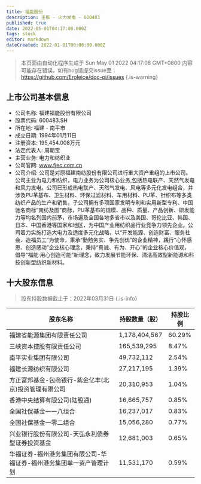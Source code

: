 ```yaml
---
title: 福能股份
description: 主板 - 火力发电 - 600483
published: true
date: 2022-05-01T04:17:08.000Z
tags: stock
editor: markdown
dateCreated: 2022-01-01T00:00:00.000Z
---
```


> 本页面由自动化程序生成于 Sun May 01 2022 04:17:08 GMT+0800
> 内容可能存在错误，如有bug请提交issue至：https://github.com/Eroleice/doc-pi/issues
{.is-warning}

## 上市公司基本信息
- 公司名称: 福建福能股份有限公司
- 股票代码: 600483.SH
- 所在地: 福建 - 南平市
- 成立日期: 1994年01月11日
- 注册资本: 195,454.008万元
- 法定代表人: 周朝宝
- 主营业务: 电力和纺织业
- 公司官网: www.fjec.com.cn
- 公司介绍: 公司是对原福建南纺股份有限公司进行重大资产重组的上市公司。公司主业为电力和纺织，电力业务为公司核心业务,包括热电联产、天然气发电和风力发电。公司已形成热电联产、天然气发电、风电等多元化发电组合，并涉及PU革基布、卫生材料、环保过滤材料、车用材料、PU革、针织布等多类纺织产品的生产和销售。子公司拥有多项国家发明专利和实用新型专利、中国驰名商标“南纺及图”商标，PU革基布的规模、品种、质量、产品创新、研发能力等均名列国内前茅，市场遍及全国各地多省市以及美国、哥伦比亚、韩国、日本、中国香港等国家和地区，为中国产业用纺织品行业竞争力领先企业。公司着力实施打造大电力及适度多元化战略，以“开发能源、创造财富、服务社会、造福员工”为使命，秉承“勤勉务实、争先创优”的企业精神，践行“心怀感恩、创造感动”企业核心理念，秉持“真诚、有为、开心”的企业核心价值观，倡导“福能·用心创造可能”新理念，致力发展节能环保、清洁高效型新能源和科技创新型纺织新材料。


## 十大股东信息
> 股东持股数据截止于：2022年03月31日
{.is-info}

| 股东名称 | 持股数量（股） | 持股比例 |
| --- | --- | --- |
| 福建省能源集团有限责任公司 | 1,178,404,567 | 60.29% |
| 三峡资本控股有限责任公司 | 165,539,295 | 8.47% |
| 南平实业集团有限公司 | 49,732,112 | 2.54% |
| 福建长源纺织有限公司 | 27,217,195 | 1.39% |
| 方正富邦基金-包商银行-紫金亿丰(北京)投资管理有限公司 | 20,310,953 | 1.04% |
| 香港中央结算有限公司(陆股通) | 16,665,757 | 0.85% |
| 全国社保基金一一八组合 | 16,237,017 | 0.83% |
| 全国社保基金一零二组合 | 15,056,280 | 0.77% |
| 兴业银行股份有限公司-天弘永利债券型证券投资基金 | 12,681,003 | 0.65% |
| 华福证券-福州港务集团有限公司-华福证券-福州港务集团单一资产管理计划 | 11,531,170 | 0.59% |




